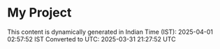 # My Project

This content is dynamically generated in Indian Time (IST): 2025-04-01 02:57:52 IST
Converted to UTC: 2025-03-31 21:27:52 UTC
